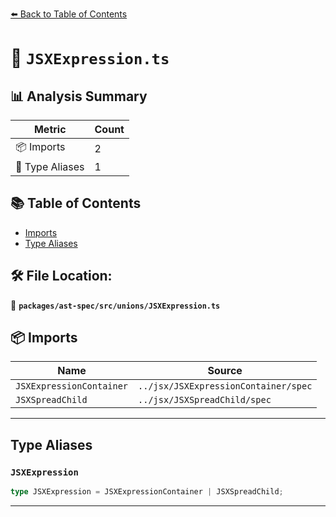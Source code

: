 [⬅️ Back to Table of Contents](../../../../index.md)

# 📄 `JSXExpression.ts`

## 📊 Analysis Summary

| Metric | Count |
|--------|-------|
| 📦 Imports | 2 |
| 📑 Type Aliases | 1 |

## 📚 Table of Contents

- [Imports](#imports)
- [Type Aliases](#type-aliases)

## 🛠️ File Location:
📂 **`packages/ast-spec/src/unions/JSXExpression.ts`**

## 📦 Imports

| Name | Source |
|------|--------|
| `JSXExpressionContainer` | `../jsx/JSXExpressionContainer/spec` |
| `JSXSpreadChild` | `../jsx/JSXSpreadChild/spec` |


---

## Type Aliases

### `JSXExpression`

```ts
type JSXExpression = JSXExpressionContainer | JSXSpreadChild;
```


---